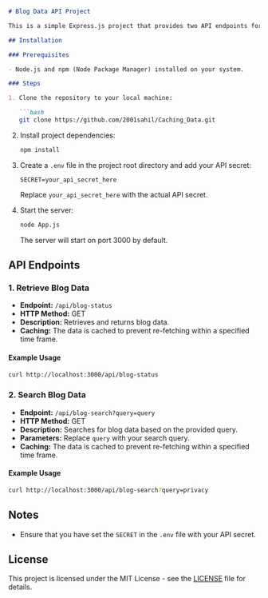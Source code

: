 

```markdown
# Blog Data API Project

This is a simple Express.js project that provides two API endpoints for retrieving and searching blog data. It also includes caching of the retrieved data using Lodash's `memoize` function.

## Installation

### Prerequisites

- Node.js and npm (Node Package Manager) installed on your system.

### Steps

1. Clone the repository to your local machine:

   ```bash
   git clone https://github.com/2001sahil/Caching_Data.git
   ```


2. Install project dependencies:

   ```bash
   npm install
   ```

3. Create a `.env` file in the project root directory and add your API secret:

   ```env
   SECRET=your_api_secret_here
   ```

   Replace `your_api_secret_here` with the actual API secret.

4. Start the server:

   ```bash
   node App.js
   ```

   The server will start on port 3000 by default.

## API Endpoints

### 1. Retrieve Blog Data

- **Endpoint:** `/api/blog-status`
- **HTTP Method:** GET
- **Description:** Retrieves and returns blog data.
- **Caching:** The data is cached to prevent re-fetching within a specified time frame.

#### Example Usage

```bash
curl http://localhost:3000/api/blog-status
```

### 2. Search Blog Data

- **Endpoint:** `/api/blog-search?query=query`
- **HTTP Method:** GET
- **Description:** Searches for blog data based on the provided query.
- **Parameters:** Replace `query` with your search query.
- **Caching:** The data is cached to prevent re-fetching within a specified time frame.

#### Example Usage

```bash
curl http://localhost:3000/api/blog-search?query=privacy
```

## Notes

- Ensure that you have set the `SECRET` in the `.env` file with your API secret.

## License

This project is licensed under the MIT License - see the [LICENSE](LICENSE) file for details.
```
